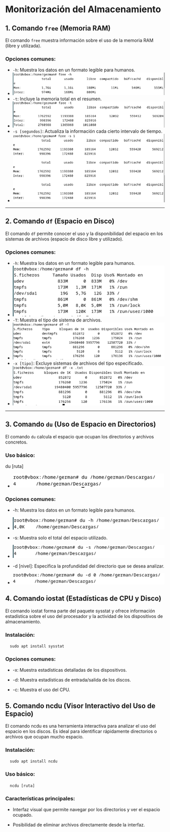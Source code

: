 # Monitorización del Almacenamiento

## 1. Comando `free` (Memoria RAM)

El comando `free` muestra información sobre el uso de la memoria RAM (libre y utilizada).

### Opciones comunes:
- `-h`: Muestra los datos en un formato legible para humanos.
- ![Descripcion](https://github.com/GermanLamela/monitorizacion/blob/main/imagenes/freeh.PNG)
- `-t`: Incluye la memoria total en el resumen.
- ![Descripcion](https://github.com/GermanLamela/monitorizacion/blob/main/imagenes/freet.PNG)
- `-s [segundos]`: Actualiza la información cada cierto intervalo de tiempo.
- ![Descripcion](https://github.com/GermanLamela/monitorizacion/blob/main/imagenes/frees.PNG)

---

## 2. Comando `df` (Espacio en Disco)

El comando `df` permite conocer el uso y la disponibilidad del espacio en los sistemas de archivos (espacio de disco libre y utilizado).

### Opciones comunes:
- `-h`: Muestra los datos en un formato legible para humanos.
- ![-h](https://github.com/GermanLamela/monitorizacion/blob/main/imagenes/dfh.PNG)
- `-T`: Muestra el tipo de sistema de archivos.
- ![Descripcion](https://github.com/GermanLamela/monitorizacion/blob/main/imagenes/dft.PNG)
- `-x [tipo]`: Excluye sistemas de archivos del tipo especificado.
- ![Vaya coñazo](https://github.com/GermanLamela/monitorizacion/blob/main/imagenes/dfx.PNG)

---

## 3. Comando `du` (Uso de Espacio en Directorios)

El comando `du` calcula el espacio que ocupan los directorios y archivos concretos.

### Uso básico:

du [ruta]

- ![](https://github.com/GermanLamela/monitorizacion/blob/main/imagenes/du.PNG)

### Opciones comunes:

*   \-h: Muestra los datos en un formato legible para humanos.

*   ![](https://github.com/GermanLamela/monitorizacion/blob/main/imagenes/duh.PNG)
    
*   \-s: Muestra solo el total del espacio utilizado.

*   ![](https://github.com/GermanLamela/monitorizacion/blob/main/imagenes/dus.PNG)
    
*   \-d \[nivel\]: Especifica la profundidad del directorio que se desea analizar.

*   ![](https://github.com/GermanLamela/monitorizacion/blob/main/imagenes/dud.PNG)
    

4\. Comando iostat (Estadísticas de CPU y Disco)
------------------------------------------------

El comando iostat forma parte del paquete sysstat y ofrece información estadística sobre el uso del procesador y la actividad de los dispositivos de almacenamiento.

### Instalación:

`   sudo apt install sysstat   `

### Opciones comunes:

*   \-x: Muestra estadísticas detalladas de los dispositivos.
    
*   \-d: Muestra estadísticas de entrada/salida de los discos.
    
*   \-c: Muestra el uso del CPU.
    

5\. Comando ncdu (Visor Interactivo del Uso de Espacio)
-------------------------------------------------------

El comando ncdu es una herramienta interactiva para analizar el uso del espacio en los discos. Es ideal para identificar rápidamente directorios o archivos que ocupan mucho espacio.

### Instalación:

`   sudo apt install ncdu   `

### Uso básico:

`   ncdu [ruta]   `

### Características principales:

*   Interfaz visual que permite navegar por los directorios y ver el espacio ocupado.
    
*   Posibilidad de eliminar archivos directamente desde la interfaz.
